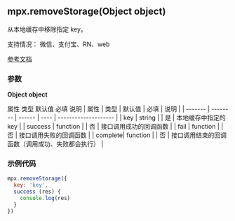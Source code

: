 ## mpx.removeStorage(Object object)

从本地缓存中移除指定 key。

支持情况： 微信、支付宝、RN、web

[参考文档](https://developers.weixin.qq.com/miniprogram/dev/api/storage/wx.removeStorage.html)

### 参数

**Object object**

属性	类型	默认值	必填	说明
| 属性    | 类型     | 默认值 | 必填 | 说明                 |
| ------- | -------- | ------ | ---- | -------------------- |
| key     | string   |        | 是   | 本地缓存中指定的 key |
| success | function |        | 否   | 接口调用成功的回调函数 |
| fail    | function |        | 否   | 接口调用失败的回调函数 |
| complete| function |        | 否   | 接口调用结束的回调函数（调用成功、失败都会执行） |


### 示例代码
```js
mpx.removeStorage({
  key: 'key',
  success (res) {
    console.log(res)
  }
})
```